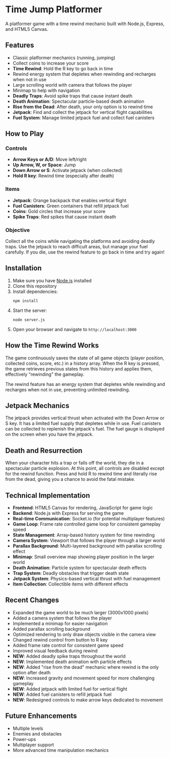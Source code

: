 # Time Jump Platformer

A platformer game with a time rewind mechanic built with Node.js, Express, and HTML5 Canvas.

## Features

- Classic platformer mechanics (running, jumping)
- Collect coins to increase your score
- **Time Rewind**: Hold the R key to go back in time
- Rewind energy system that depletes when rewinding and recharges when not in use
- Large scrolling world with camera that follows the player
- Minimap to help with navigation
- **Deadly Traps**: Avoid spike traps that cause instant death
- **Death Animation**: Spectacular particle-based death animation
- **Rise from the Dead**: After death, your only option is to rewind time
- **Jetpack**: Find and collect the jetpack for vertical flight capabilities
- **Fuel System**: Manage limited jetpack fuel and collect fuel canisters

## How to Play

### Controls

- **Arrow Keys or A/D**: Move left/right
- **Up Arrow, W, or Space**: Jump
- **Down Arrow or S**: Activate jetpack (when collected)
- **Hold R key**: Rewind time (especially after death)

### Items

- **Jetpack**: Orange backpack that enables vertical flight
- **Fuel Canisters**: Green containers that refill jetpack fuel
- **Coins**: Gold circles that increase your score
- **Spike Traps**: Red spikes that cause instant death

### Objective

Collect all the coins while navigating the platforms and avoiding deadly traps. Use the jetpack to reach difficult areas, but manage your fuel carefully. If you die, use the rewind feature to go back in time and try again!

## Installation

1. Make sure you have [Node.js](https://nodejs.org/) installed
2. Clone this repository
3. Install dependencies:
   ```
   npm install
   ```
4. Start the server:
   ```
   node server.js
   ```
5. Open your browser and navigate to `http://localhost:3000`

## How the Time Rewind Works

The game continuously saves the state of all game objects (player position, collected coins, score, etc.) in a history array. When the R key is pressed, the game retrieves previous states from this history and applies them, effectively "rewinding" the gameplay.

The rewind feature has an energy system that depletes while rewinding and recharges when not in use, preventing unlimited rewinding.

## Jetpack Mechanics

The jetpack provides vertical thrust when activated with the Down Arrow or S key. It has a limited fuel supply that depletes while in use. Fuel canisters can be collected to replenish the jetpack's fuel. The fuel gauge is displayed on the screen when you have the jetpack.

## Death and Resurrection

When your character hits a trap or falls off the world, they die in a spectacular particle explosion. At this point, all controls are disabled except for the rewind function. Press and hold R to rewind time and literally rise from the dead, giving you a chance to avoid the fatal mistake.

## Technical Implementation

- **Frontend**: HTML5 Canvas for rendering, JavaScript for game logic
- **Backend**: Node.js with Express for serving the game
- **Real-time Communication**: Socket.io (for potential multiplayer features)
- **Game Loop**: Frame rate controlled game loop for consistent gameplay speed
- **State Management**: Array-based history system for time rewinding
- **Camera System**: Viewport that follows the player through a larger world
- **Parallax Background**: Multi-layered background with parallax scrolling effect
- **Minimap**: Small overview map showing player position in the larger world
- **Death Animation**: Particle system for spectacular death effects
- **Trap System**: Deadly obstacles that trigger death state
- **Jetpack System**: Physics-based vertical thrust with fuel management
- **Item Collection**: Collectible items with different effects

## Recent Changes

- Expanded the game world to be much larger (3000x1000 pixels)
- Added a camera system that follows the player
- Implemented a minimap for easier navigation
- Added parallax scrolling background
- Optimized rendering to only draw objects visible in the camera view
- Changed rewind control from button to R key
- Added frame rate control for consistent game speed
- Improved visual feedback during rewind
- **NEW**: Added deadly spike traps throughout the world
- **NEW**: Implemented death animation with particle effects
- **NEW**: Added "rise from the dead" mechanic where rewind is the only option after death
- **NEW**: Increased gravity and movement speed for more challenging gameplay
- **NEW**: Added jetpack with limited fuel for vertical flight
- **NEW**: Added fuel canisters to refill jetpack fuel
- **NEW**: Redesigned controls to make arrow keys dedicated to movement

## Future Enhancements

- Multiple levels
- Enemies and obstacles
- Power-ups
- Multiplayer support
- More advanced time manipulation mechanics 